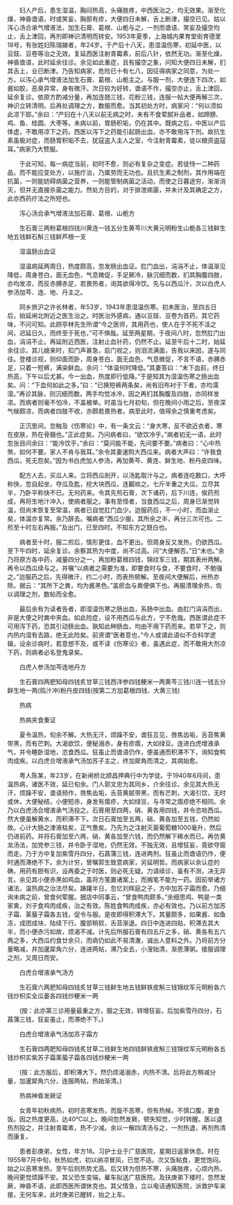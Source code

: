 <!-- { "loadSidebar": true } -->
　　妇人产后，患生湿温，胸闷热高，头痛肢疼，中西医治之，均无效果。渐至化燥，神昏谵语，时或笑妄，胸部有疹，大便四日未解，舌上断津，撮空已见。姑以泻心汤合承气增液法，加生石膏、葛根、山栀与之，一剂而谵语、笑妄及撮空均止，舌上津回，再剂即神识清明而转安。1953年夏季，上海城内果育堂街育德里18号，有张姓妇陈瑞娣者，年24岁。于产后十八天，患湿温伤寒，初延中医，以豆豉、豆卷等治之无效。复延西医注射青霉素，前后八针，依然无功。渐至化燥，神昏谵语，此时延余往诊。余见如此重症，且有撮空之象，问知大便四日未解，扪其舌上，业已断津。乃告知病家，危险已十有七八，因征得病家之同意，为处一方。以泻心承气增液法加生石膏、葛根、山栀主之。与服一剂，大便连下四次，如酱如胶，恶臭异常，身有微汗。次日较为好转，谵语不作，撮空亦止，舌上津回，延余复诊。依原方酌减分量，再加连翘三钱，花粉三钱，连服一帖大便再解三次，神识立转清明。后再处调理之方，数服而愈。当其初处方时，病家问：“何以须如此凉下耶。”余曰：“产妇在十八天以前无病之时，未有不食荤腻补品者，如蹄膀、鸡、鱼、桂圆、大枣等。未病以前，胃肠积垢，仍在其中。既病之后，中医以产后体虚，不敢用凉下之药。西医以泻下之药能引起肠出血，亦不敢用泻下剂。故抗生素虽极对症，而肠胃积垢不去，犹寇盗入主人之室，今注射青霉素，徒以粮资盗寇耳。”病家乃大赞服。

　　于此可知，每一病症当前，初时不愈，则必有复杂之变症。若徒恃一二种药品，而不能应变处方，以施疗治，乃属劳而无功也。且抗生素之制剂，其作用端在抗菌，一则能妨碍病菌之营养，一则能管制病菌之活动，而使之日暮途穷，渐渐消灭，但并无直接杀菌之能力。然处方目的，对于排泄病菌，并未计及其确定之方，此亦西药疗法之所短也。

　　泻心汤合承气增液法加石膏、葛根、山栀方

　　生石膏三两粉葛根四钱川黄连一钱五分生黄芩川大黄元明粉生山栀各三钱鲜生地五钱鲜石斛三钱鲜芦根一支

　　湿温肠出血证

　　湿温病延两周日，热度颇高，忽发肠出血证。肛门血出，涓涓不止，体温渐见降低，周身苍白，面无血色，气息微促，手足厥冷，脉沉细而数，扪其胸腹四肢，亦均发凉，而反赤膊赤足，若畏热者，询其欲得冷饮。先与以西瓜汁，次以白虎人参汤加芩、连、地、丹主之。

　　同乡旅沪之许长林者，年53岁，1943年患湿温伤寒。初未医治，至四五日后，始延闸北附近之医生治之。时医治外感病，通以豆豉、豆卷为首药，其它药味，不问可知。此顾亭林先生所谓“今之医师，其用药也，使人在于不死不活之间，迟延日久，而终至于死也，”可不惧哉。延至两星期，于夜间八时，忽然肛门出血，涓涓不止。再延附近西医，注射止血针药，仍然不止。延至午后十二时，始延余往诊。其儿媳来时，扣门声甚急，启门视之，则泪流满面，告我以来因，遂与同往。登楼诊视，则仰面而卧，周身苍白，面无血色，气息微促，不言不语，赤膊赤足，只着一短裤，满染鲜血。余问：“体温何时降低。”其妻答曰：“未下血前，终日热高，下午以后尤甚。今一出血，热度即行低降。”于是知其为湿温伤寒之肠出血矣。问：“下血何如此之多。”曰：“已换短裤两条矣，尚有旧布衬于下者，亦均濡湿。”再诊其脉，则沉细而数。两手均觉冰冷，因之再扪其胸腹及四肢，亦同样发凉。而病者则毫不怕冷，不盖被单。时虽当七月初旬，但在晚间小雨之后，至夜深气候颇凉，而病者四肢不收，亦颇若畏热者。病至此时，值得余之慎重考虑矣。

　　正沉思间，忽触及《伤寒论》中，有一条文云：“身大寒，反不欲近衣者，寒在皮肤，热在骨髓也。”正此症矣。乃问病者曰，“欲饮冷乎。”病者初无一语，此时忽张目问余曰：“能冷饮乎。”余曰：“莫问能不能，先问要不要。”病者曰：“心中热煞，如何不要。家人不肯与我耳。”余令其妻速购大西瓜来。病者大声曰：“许我食西瓜，死无怨矣。”因为书白虎加人参汤，再加黄芩、黄连、鲜生地、粉丹皮四味。

　　配方人去，买瓜人来。立将西瓜剖开，以汤匙取汁与之。病者连吃数口，大呼称快，忽自起坐，夺瓜及匙，挖大块西瓜，连瓤啖之。七斤半重之大瓜，立尽其半，乃卧平称快不已。无何药来。令其先煎石膏，次下诸药，后下川连，俟药煎成，再将生地汁冲入，使病者服之。事有至怪者，当食西瓜之后，周身已渐觉转温，但尚末恢复至常温，病者已自觉肛门血少。迨服药后，不一小时，而血渐止矣，体温亦复常。余乃辞去。嘱病者“西瓜少服，其所余之半，再分三次可也。二煎至十时左右再服。”及出门，已至四时。不知东方之既白也。

　　病者至十时，服二煎后，情形更佳，血不更出。但周身反又发热，仍欲西瓜。至下午四时，延余复诊。余察其热为中度，尚不过高。问“大便解否。”日“未也。”余乃将原方各中药，减量四分之一，再加粉葛根四钱，锦纹军三钱，期其表卅两解。再令以西瓜续与之。并嘱“以病者之需要为准，即要食时与食，不要食时，不勉强之。”迨服药之后，先得微汗，约二小时，而表热顿解。至夜间大便解后，卅热亦除。据云：“其所下之粪，均为酱黑色。”盖瘀血与粪便俱下也。再服清理余热，佐以调理之剂，数帖而全愈。

　　最后余有为读者告者，即湿温伤寒之肠出血，系肠中出血。由肛门涓涓而出，非是大便之时粪中夹血。如此险症，设不用西瓜与此方，宁不危哉。西医谓此症不可用泻下药，恐其引动肠出血。孰知此种肠血，均由不用下药而来。若早下之，则内热内湿有去路，绝无此险矣。前贤谓“医者意也，”今人或谓此语似不合科学逻辑，设余诊病时，若意想不及，或不读《伤寒论》者，虽遇此症，而不敢用大剂凉下药，则病者必名登鬼录矣。

　　白虎人参汤加芩连地丹方

　　生石膏四两肥知母四钱炙甘草三钱西洋参四钱粳米一两黄芩三钱川连一钱五分鲜生地一两(捣汁冲)粉丹皮四钱(按第二方加葛根四钱、大黄三钱)

　　热病

　　热病夹食重证

　　夏令温热，旬余不解。大热无汗，烦躁不安，谵狂互见，唇焦齿垢，舌苔焦黄带黑，而有芒刺。大渴欲饮，便秘溺赤，身有疹痦，大如绿豆。连进白虎增液承气，并令睡卧湿地，恣食西瓜。狂虽止而谵语仍作，便虽通而积滞不下，询知食鸭肉成疾。以白虎合增液承气汤加苏子主之，终加犀角而清之，其病始愈。

　　粤人陈某，年23岁，在新闸桥北顺昌押典行中为学徒。于1940年6月间，患温热病，诸医不效，延已旬余。门人郭文忠为其同乡，介余往诊。余见其大热无汗，烦躁不安，谵语频作，唇焦齿垢，舌苔黄腻带黑，而有芒刺，大渴引饮，无时或休，大便秘结，小便短赤，身发有痦疹，大如绿豆，与寻常之痦疹绝不相同。余乃以白虎汤合增液承气汤投之。石膏用至四两，硝、黄各用四钱，并令恣啖西瓜。然大便虽解黄水，而积滞不下。次日石膏加至五两，硝、黄各加至五钱，仍然如故。心计大肠之津液枯矣，正气惫矣。乃先为之注射灭菌葡萄糖1000毫升，然后仍进前药。并将石膏加至六两，硝、黄各加至六钱，而仍然解下稀水而已。再仿黄龙汤法，加党参三钱，并令卧于湿地，仍然无效。不独无效，且增狂妄，竟欲夺窗而走。乃于方中复加紫雪丹四分，石菖蒲三钱，连进两剂。狂虽止而谵语仍作，便时通而滞绝不下。余为计穷，曾嘱郭生致意病家，另延明哲。而病家以余认症的确，用药有胆有识，设再委之于时医，则必死无疑。力请续诊，虽有不测，决无异言。余见其小便赤黑如鸡血，虽将方笺置诸案上，而搁笔不能为一药。因前举诸方诸法，温热病之治法尽矣。踌躇半日，忽忆刘辉庭之子，方中加苏子霜而愈。乃细询未病之前，曾食何荤腥。据店中同事云，“曾食鸭肉颇多。”余细思鸡、鸭是一类家禽，刘子食鸡肉成疾，治之有效。陈姓食鸭肉成疾，亦必有效也。乃以前方加苏子霜、莱菔子霜各五钱，促令与服。是夜即得积滞大下。其量颇多，如果酱、如鱼冻，成团成块，陆续下行。腹部稍软，舌苔渐退。四日中连进四贴，积滞去其大半，而小便赤污如故，烦渴不减。计先后所服石膏有四五斤之多，硝、黄各有五六两之多，大西瓜约食廿余只，而病仍如此不易清澈，诚出人意料之外。乃将前方分量略减，并加暹犀角六分，连进两帖，滞乃全去，小溲始清，渐思薄粥。接服调理之剂，又周日而安。

　　白虎合增液承气汤方

　　生石膏六两肥知母四钱炙甘草三钱鲜生地五钱鲜铁皮斛三钱锦纹军元明粉各六钱炒枳实全瓜蒌各四钱炒粳米一两

　　(按：此亦第三诊用量最重之方，服之无效，转增狂妄。后加紫雪丹四分，石菖蒲三钱，狂妄虽止，而滞绝不下。)

　　白虎合增液承气汤加苏子霜方

　　生石膏四两肥知母四钱炙甘草二钱鲜生地四钱鲜铁皮斛三钱锦纹军元明粉各五钱炒枳实紫苏子霜莱菔子霜各四钱炒粳米一两

　　(按：此方服后，即积滞大下。然仍烦渴溺赤，内热不清。后将此方稍减分量，加暹犀角六分，连服两帖，热始渐清。)

　　热病神昏发厥证

　　女青年初秋病热，初时恶寒发热，而旋不恶寒，但有热候。不慎口腹，更食饭。因之热度更高，达40℃以上。晚间忽然发厥，顿失知觉，少时转醒。医以退热剂投之，并注射青霉素，热不少减。余以一解四清汤与之，一剂热退，再剂热清而康复。

　　患者彭庚弟，女性，年方18。习护士业于广慈医院，星期日返家休息。时在1955年7月中旬，秋热如虎，初以纳凉冒风，已觉不适。次又饭粘食，更觉饱闷。始之以恶寒发热，至午后则热势尤高。后又转为但热不寒，头痛肢疼，心烦内热，晚间更觉烦躁不安。其父恐生变端，雇车拟送广慈医院。及扶庚弟下楼时，忽然发厥，神昏不语，此即西医所谓休克也。其父情急，立以电话通知医院，派救护车来接，无何车来，此时庚弟已醒转，抬之上车。

